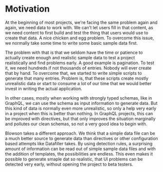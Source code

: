 # Motivation

At the beginning of most projects, we're facing the same problem again and again, we need data to work with. We can't let users fill in that content, as we need content to first build and test the thing that users would use to create that data. A nice chicken and egg problem. To overcome this issue, we normally take some time to write some basic sample data first.

The problem with that is that we seldom have the time or patience to actually create enough and realistic sample data to test a project realistically and find problems early. A good example is pagination. To test it, we need hundreds if not thousands of entries.  Nobody will ever create that by hand. To overcome that, we started to write simple scripts to generate that many entries. Problem is, that these scripts create mostly unrealistic data or start to consume a lot of our time that we would better invest in writing the actual application.

In other cases, mostly when working with strongly typed schemas, like in GraphQL, we can use the schema as input information to generate data. But this kind of data is normally even more unrealistic, so only a help very early in a project when this is better than nothing. In GraphQL projects, this can be improved with directives, but that only improves the situation marginally and pollutes our clean schemas, so not a very good idea to begin with.

Blowson takes a different approach. We think that a simple data file can be a much better source to generate data than directives or other configuration based attempts like Datafiller takes. By using detection rules, a surprising amount of information can be read out of simple sample data files and with the addition of templates, the possibilities are endless. This even makes it possible to generate smaple dat so realistic, that UI problems can be detected very early, without opening the project to beta testers.